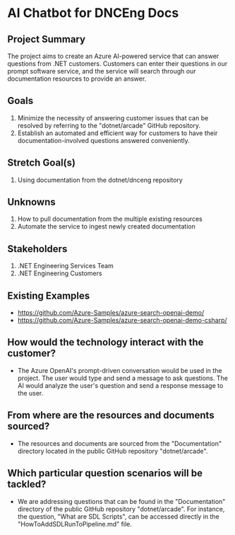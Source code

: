 # AI Chatbot for DNCEng Docs

## Project Summary
The project aims to create an Azure AI-powered service that can answer questions from .NET customers. Customers can enter their questions in our prompt software service, and the service will search through our documentation resources to provide an answer.

## Goals 
1. Minimize the necessity of answering customer issues that can be resolved by referring to the "dotnet/arcade" GitHub repository.
2. Establish an automated and efficient way for customers to have their documentation-involved questions answered conveniently.

## Stretch Goal(s)
1. Using documentation from the dotnet/dnceng repository

## Unknowns
1. How to pull documentation from the multiple existing resources
2. Automate the service to ingest newly created documentation

## Stakeholders
1. .NET Engineering Services Team
2. .NET Engineering Customers

## Existing Examples
- https://github.com/Azure-Samples/azure-search-openai-demo/
- https://github.com/Azure-Samples/azure-search-openai-demo-csharp/

## How would the technology interact with the customer?
- The Azure OpenAI's prompt-driven conversation would be used in the project. The user would type and send a message to ask questions. The AI would analyze the user's question and send a response message to the user.

## From where are the resources and documents sourced?
- The resources and documents are sourced from the "Documentation" directory located in the public GitHub repository "dotnet/arcade".

## Which particular question scenarios will be tackled?
- We are addressing questions that can be found in the "Documentation" directory of the public GitHub repository "dotnet/arcade". For instance, the question, "What are SDL Scripts", can be accessed directly in the "HowToAddSDLRunToPipeline.md" file.